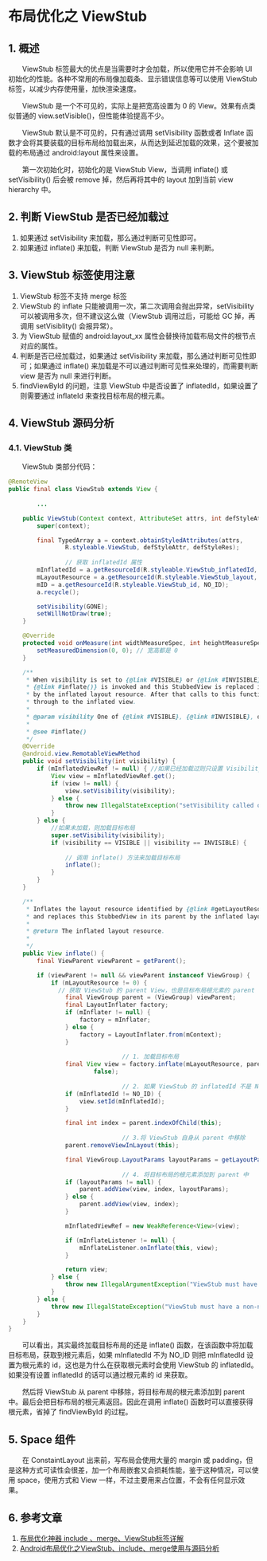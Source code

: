 # 布局优化之 ViewStub


## 1. 概述
　　ViewStub 标签最大的优点是当需要时才会加载，所以使用它并不会影响 UI 初始化的性能。各种不常用的布局像加载条、显示错误信息等可以使用 ViewStub 标签，以减少内存使用量，加快渲染速度。

　　ViewStub 是一个不可见的，实际上是把宽高设置为 0 的 View。效果有点类似普通的 view.setVisible()，但性能体验提高不少。

　　ViewStub 默认是不可见的，只有通过调用 setVisibility 函数或者 Inflate 函数才会将其要装载的目标布局给加载出来，从而达到延迟加载的效果，这个要被加载的布局通过 android:layout 属性来设置。

　　第一次初始化时，初始化的是 ViewStub View，当调用 inflate() 或 setVisibility() 后会被 remove 掉，然后再将其中的 layout 加到当前 view hierarchy 中。

## 2. 判断 ViewStub 是否已经加载过

1. 如果通过 setVisibility 来加载，那么通过判断可见性即可。
2. 如果通过 inflate() 来加载，判断 ViewStub 是否为 null 来判断。

## 3. ViewStub 标签使用注意

1. ViewStub 标签不支持 merge 标签
2. ViewStub 的 inflate 只能被调用一次，第二次调用会抛出异常，setVisibility 可以被调用多次，但不建议这么做（ViewStub 调用过后，可能给 GC 掉，再调用 setVisiblity() 会报异常）。
3. 为 ViewStub 赋值的 android:layout_xx 属性会替换待加载布局文件的根节点对应的属性。
4. 判断是否已经加载过，如果通过 setVisibility 来加载，那么通过判断可见性即可；如果通过 inflate() 来加载是不可以通过判断可见性来处理的，而需要判断 view 是否为 null 来进行判断。
5. findViewById 的问题，注意 ViewStub 中是否设置了 inflatedId，如果设置了则需要通过 inflateId 来查找目标布局的根元素。

## 4. ViewStub 源码分析

### 4.1. ViewStub 类

　　ViewStub 类部分代码：

```java
@RemoteView
public final class ViewStub extends View {
  
		...

    public ViewStub(Context context, AttributeSet attrs, int defStyleAttr, int defStyleRes) {
        super(context);

        final TypedArray a = context.obtainStyledAttributes(attrs,
                R.styleable.ViewStub, defStyleAttr, defStyleRes);
    
				// 获取 inflatedId 属性
        mInflatedId = a.getResourceId(R.styleable.ViewStub_inflatedId, NO_ID);
        mLayoutResource = a.getResourceId(R.styleable.ViewStub_layout, 0);
        mID = a.getResourceId(R.styleable.ViewStub_id, NO_ID);
        a.recycle();

        setVisibility(GONE);
        setWillNotDraw(true);
    }

    @Override
    protected void onMeasure(int widthMeasureSpec, int heightMeasureSpec) {
        setMeasuredDimension(0, 0); // 宽高都是 0
    }

    /**
     * When visibility is set to {@link #VISIBLE} or {@link #INVISIBLE},
     * {@link #inflate()} is invoked and this StubbedView is replaced in its parent
     * by the inflated layout resource. After that calls to this function are passed
     * through to the inflated view.
     *
     * @param visibility One of {@link #VISIBLE}, {@link #INVISIBLE}, or {@link #GONE}.
     *
     * @see #inflate()
     */
    @Override
    @android.view.RemotableViewMethod
    public void setVisibility(int visibility) {
        if (mInflatedViewRef != null) { //如果已经加载过则只设置 Visibility 属性
            View view = mInflatedViewRef.get();
            if (view != null) {
                view.setVisibility(visibility);
            } else {
                throw new IllegalStateException("setVisibility called on un-referenced view");
            }
        } else { 
          	//如果未加载，则加载目标布局
            super.setVisibility(visibility);
            if (visibility == VISIBLE || visibility == INVISIBLE) {
              
              	// 调用 inflate() 方法来加载目标布局
                inflate(); 
            }
        }
    }

    /**
     * Inflates the layout resource identified by {@link #getLayoutResource()}
     * and replaces this StubbedView in its parent by the inflated layout resource.
     *
     * @return The inflated layout resource.
     *
     */
    public View inflate() {
        final ViewParent viewParent = getParent();

        if (viewParent != null && viewParent instanceof ViewGroup) {
            if (mLayoutResource != 0) {
              // 获取 ViewStub 的 parent View，也是目标布局根元素的 parent view
                final ViewGroup parent = (ViewGroup) viewParent;
                final LayoutInflater factory;
                if (mInflater != null) {
                    factory = mInflater;
                } else {
                    factory = LayoutInflater.from(mContext);
                }
              
								// 1. 加载目标布局
                final View view = factory.inflate(mLayoutResource, parent,
                        false);
              
								// 2. 如果 ViewStub 的 inflatedId 不是 NO_ID ，则把 inflatedId 设置为目标布局根元的 id
                if (mInflatedId != NO_ID) {
                    view.setId(mInflatedId);
                }

                final int index = parent.indexOfChild(this);
              
								// 3.将 ViewStub 自身从 parent 中移除
                parent.removeViewInLayout(this);

                final ViewGroup.LayoutParams layoutParams = getLayoutParams();
              
								// 4. 将目标布局的根元素添加到 parent 中
                if (layoutParams != null) {
                    parent.addView(view, index, layoutParams);
                } else {
                    parent.addView(view, index);
                }

                mInflatedViewRef = new WeakReference<View>(view);

                if (mInflateListener != null) {
                    mInflateListener.onInflate(this, view);
                }

                return view;
            } else {
                throw new IllegalArgumentException("ViewStub must have a valid layoutResource");
            }
        } else {
            throw new IllegalStateException("ViewStub must have a non-null ViewGroup viewParent");
        }
    }
}
```
　　可以看出，其实最终加载目标布局的还是 inflate() 函数，在该函数中将加载目标布局，获取到根元素后，如果 mInflatedId 不为 NO_ID 则把 mInflatedId 设置为根元素的 id，这也是为什么在获取根元素时会使用 ViewStub 的 inflatedId。如果没有设置 inflatedId 的话可以通过根元素的 id 来获取。

　　然后将 ViewStub 从 parent 中移除，将目标布局的根元素添加到 parent 中。最后会把目标布局的根元素返回。因此在调用 inflate() 函数时可以直接获得根元素，省掉了 findViewById 的过程。


## 5. Space 组件
　　在 ConstaintLayout 出来前，写布局会使用大量的 margin 或 padding，但是这种方式可读性会很差，加一个布局嵌套又会损耗性能，鉴于这种情况，可以使用 space，使用方式和 View 一样，不过主要用来占位置，不会有任何显示效果。

## 6. 参考文章
1. [布局优化神器 include 、merge、ViewStub标签详解](https://blog.csdn.net/u012792686/article/details/72901531)
2. [Android布局优化之ViewStub、include、merge使用与源码分析]( )

